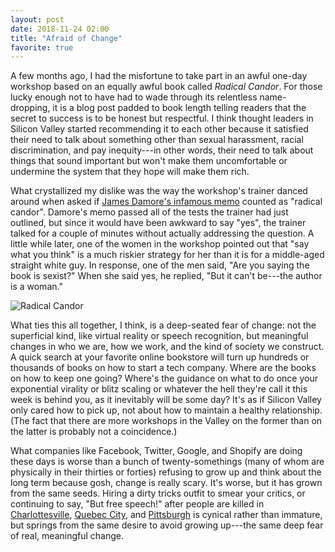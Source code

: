 ```yaml
---
layout: post
date: 2018-11-24 02:00
title: "Afraid of Change"
favorite: true
---
```


A few months ago,
I had the misfortune to take part in an awful one-day workshop
based on an equally awful book called *Radical Candor*.
For those lucky enough not to have had to wade through its relentless name-dropping,
it is a blog post padded to book length
telling readers that the secret to success is to be honest but respectful.
I think thought leaders in Silicon Valley started recommending it to each other
because it satisfied their need to talk about something other than sexual harassment,
racial discrimination, and pay inequity---in other words,
their need to talk about things that sound important but won't make them uncomfortable
or undermine the system that they hope will make them rich.

What crystallized my dislike was the way the workshop's trainer danced around
when asked if [James Damore's infamous memo](https://medium.com/@yonatanzunger/so-about-this-googlers-manifesto-1e3773ed1788)
counted as "radical candor".
Damore's memo passed all of the tests the trainer had just outlined,
but since it would have been awkward to say "yes",
the trainer talked for a couple of minutes without actually addressing the question.
A little while later,
one of the women in the workshop pointed out that "say what you think"
is a much riskier strategy for her than it is for a middle-aged straight white guy.
In response,
one of the men said,
"Are you saying the book is sexist?"
When she said yes,
he replied,
"But it can't be---the author is a woman."

<p><img src="{{site.github.url}}/files/2018/11/radical-candor.png" alt="Radical Candor" /></p>

What ties this all together, I think, is a deep-seated fear of change:
not the superficial kind,
like virtual reality or speech recognition,
but meaningful changes in who we are, how we work, and the kind of society we construct.
A quick search at your favorite online bookstore will turn up hundreds or thousands of books on how to start a tech company.
Where are the books on how to keep one going?
Where's the guidance on what to do once your exponential virality or blitz scaling
or whatever the hell they're call it this week
is behind you,
as it inevitably will be some day?
It's as if Silicon Valley only cared how to pick up,
not about how to maintain a healthy relationship.
(The fact that there are more workshops in the Valley on the former than on the latter
is probably not a coincidence.)

What companies like Facebook, Twitter, Google, and Shopify are doing these days
is worse than a bunch of twenty-somethings (many of whom are physically in their thirties or forties)
refusing to grow up and think about the long term because gosh, change is really scary.
It's worse,
but it has grown from the same seeds.
Hiring a dirty tricks outfit to smear your critics,
or continuing to say, "But free speech!" after people are killed in
[Charlottesville](https://en.wikipedia.org/wiki/Charlottesville_car_attack),
[Quebec City](https://en.wikipedia.org/wiki/Quebec_City_mosque_shooting),
and [Pittsburgh](https://en.wikipedia.org/wiki/Pittsburgh_synagogue_shooting)
is cynical rather than immature,
but springs from the same desire to avoid growing up---the same deep fear of real, meaningful change.
